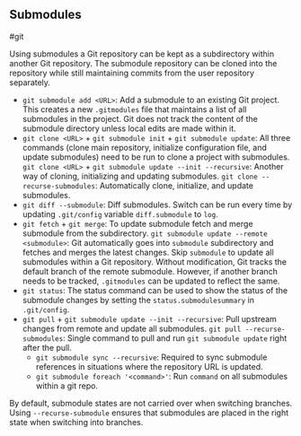 ## Submodules
#git 

Using submodules a Git repository can be kept as a subdirectory within another Git repository. The submodule repository can be cloned into the repository while still maintaining commits from the user repository separately.

- `git submodule add <URL>`: Add a submodule to an existing Git project. This creates a new `.gitmodules` file that maintains a list of all submodules in the project. Git does not track the content of the submodule directory unless local edits are made within it.
- `git clone <URL>` + `git submodule init` + `git submodule update`: All three commands (clone main repository, initialize configuration file, and update submodules) need to be run to clone a project with submodules.
  `git clone <URL>` + `git submodule update --init --recursive`: Another way of cloning, initializing and updating submodules.
  `git clone --recurse-submodules`: Automatically clone, initialize, and update submodules.
- `git diff --submodule`: Diff submodules. Switch can be run every time by updating `.git/config` variable `diff.submodule` to `log`.
- `git fetch` + `git merge`: To update submodule fetch and merge submodule from the subdirectory.
  `git submodule update --remote <submodule>`: Git automatically goes into `submodule` subdirectory and fetches and merges the latest changes. Skip `submodule` to update all submodules within a Git repository. Without modification, Git tracks the default branch of the remote submodule. However, if another branch needs to be tracked, `.gitmodules` can be updated to reflect the same.
- `git status`: The status command can be used to show the status of the submodule changes by setting the `status.submodulesummary` in `.git/config`.
- `git pull` + `git submodule update --init --recursive`: Pull upstream changes from remote and update all submodules.
  `git pull --recurse-submodules`: Single command to pull and run `git submodule update` right after the pull.
  - `git submodule sync --recursive`: Required to sync submodule references in situations where the repository URL is updated.
  - `git submodule foreach '<command>'`: Run `command` on all submodules within a git repo.

By default, submodule states are not carried over when switching branches. Using `--recurse-submodule` ensures that submodules are placed in the right state when switching into branches.